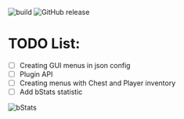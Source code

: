 ![build](https://img.shields.io/github/actions/workflow/status/s1stemdev/AestheticMenu/maven.yml) 
![GitHub release](https://img.shields.io/github/v/release/s1stemdev/AestheticMenu)

# TODO List:

- [ ] Creating GUI menus in json config
- [ ] Plugin API
- [ ] Creating menus with Chest and Player inventory
- [ ] Add bStats statistic

![bStats](https://bstats.org/signatures/bukkit/AestheticMenu.svg)
